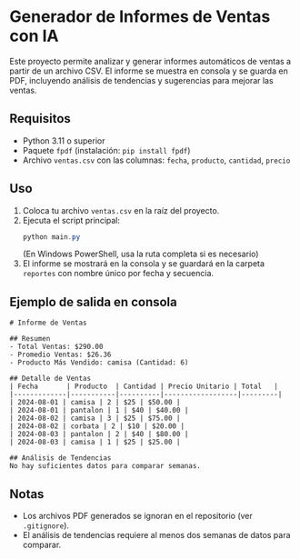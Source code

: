 # Generador de Informes de Ventas con IA

Este proyecto permite analizar y generar informes automáticos de ventas a partir de un archivo CSV. El informe se muestra en consola y se guarda en PDF, incluyendo análisis de tendencias y sugerencias para mejorar las ventas.

## Requisitos
- Python 3.11 o superior
- Paquete `fpdf` (instalación: `pip install fpdf`)
- Archivo `ventas.csv` con las columnas: `fecha`, `producto`, `cantidad`, `precio`

## Uso
1. Coloca tu archivo `ventas.csv` en la raíz del proyecto.
2. Ejecuta el script principal:
   ```powershell
   python main.py
   ```
   (En Windows PowerShell, usa la ruta completa si es necesario)
3. El informe se mostrará en la consola y se guardará en la carpeta `reportes` con nombre único por fecha y secuencia.

## Ejemplo de salida en consola
```
# Informe de Ventas

## Resumen
- Total Ventas: $290.00
- Promedio Ventas: $26.36
- Producto Más Vendido: camisa (Cantidad: 6)

## Detalle de Ventas
| Fecha       | Producto  | Cantidad | Precio Unitario | Total   |
|-------------|-----------|----------|------------------|---------|
| 2024-08-01 | camisa | 2 | $25 | $50.00 |
| 2024-08-01 | pantalon | 1 | $40 | $40.00 |
| 2024-08-02 | camisa | 3 | $25 | $75.00 |
| 2024-08-02 | corbata | 2 | $10 | $20.00 |
| 2024-08-03 | pantalon | 2 | $40 | $80.00 |
| 2024-08-03 | camisa | 1 | $25 | $25.00 |

## Análisis de Tendencias
No hay suficientes datos para comparar semanas.
```

## Notas
- Los archivos PDF generados se ignoran en el repositorio (ver `.gitignore`).
- El análisis de tendencias requiere al menos dos semanas de datos para comparar.

